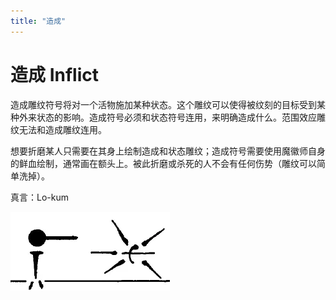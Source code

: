```yaml
---
title: "造成"
---
```

# 造成 Inflict

造成雕纹符号将对一个活物施加某种状态。这个雕纹可以使得被纹刻的目标受到某种外来状态的影响。造成符号必须和状态符号连用，来明确造成什么。范围效应雕纹无法和造成雕纹连用。

想要折磨某人只需要在其身上绘制造成和状态雕纹；造成符号需要使用魔徽师自身的鲜血绘制，通常画在额头上。被此折磨或杀死的人不会有任何伤势（雕纹可以简单洗掉）。

真言：Lo-kum

![image-20240708101047408](./assets/image-20240708101047408.webp)